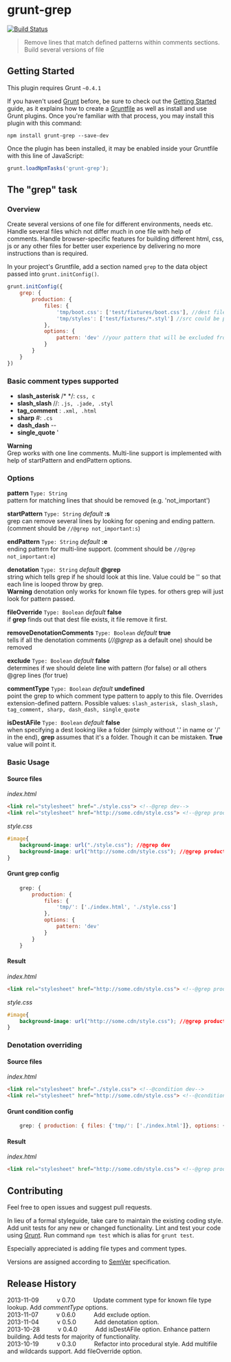 # grunt-grep
[![Build Status](https://travis-ci.org/msemenistyi/grunt-grep.png)](https://travis-ci.org/msemenistyi/grunt-grep)

> Remove lines that match defined patterns within comments sections. Build several versions of file 

## Getting Started
This plugin requires Grunt `~0.4.1`

If you haven't used [Grunt](http://gruntjs.com/) before, be sure to check out the [Getting Started](http://gruntjs.com/getting-started) guide, as it explains how to create a [Gruntfile](http://gruntjs.com/sample-gruntfile) as well as install and use Grunt plugins. Once you're familiar with that process, you may install this plugin with this command:

```shell
npm install grunt-grep --save-dev
```

Once the plugin has been installed, it may be enabled inside your Gruntfile with this line of JavaScript:

```js
grunt.loadNpmTasks('grunt-grep');
```

## The "grep" task

### Overview
Create several versions of one file for different environments, needs etc. Handle several files which not differ much in one file with help of comments. 
Handle browser-specific features for building different html, css, js or any other files for better user experience by delivering no more instructions than is required. 

In your project's Gruntfile, add a section named `grep` to the data object passed into `grunt.initConfig()`.

```js
grunt.initConfig({
	grep: {
		production: {
			files: {
				'tmp/boot.css': ['test/fixtures/boot.css'], //dest file with lines matching pattern excluded: src files
				'tmp/styles': ['test/fixtures/*.styl'] //src could be presented as a wildcard, new files with corresponding names will be created in the dest folder
			},
			options: {
				pattern: 'dev' //your pattern that will be excluded from file
			}
		}
	}
})
```

### Basic comment types supported
+ **slash_asterisk** /\* \*/: `css, c`
+ **slash_slash** //:  `.js, .jade, .styl`
+ **tag_comment** <!-- -->: `.xml, .html`
+ **sharp** #: `.cs`
+ **dash_dash** -- 
+ **single_quote** ' 

**Warning**  
Grep works with one line comments. Multi-line support is implemented with help of startPattern and endPattern options.

### Options
**pattern**
`Type: String`  
pattern for matching lines that should be removed (e.g. 'not_important')

**startPattern** `Type: String` *default* **:s**  
grep can remove several lines by looking for opening and ending pattern. (comment should be `//@grep not_important:s`)

**endPattern** `Type: String` *default* **:e**  
ending pattern for multi-line support. (comment should be `//@grep not_important:e`)

**denotation** `Type: String` *default* **@grep**  
string which tells grep if he should look at this line. Value could be '' so that each line is looped throw by grep.   
**Warning** denotation only works for known file types. for others grep will just look for pattern passed.

**fileOverride** `Type: Boolean` *default* **false**  
if **grep** finds out that dest file exists, it file remove it first.  

**removeDenotationComments** `Type: Boolean` *default* **true**  
tells if all the denotation comments (*//@grep* as a default one) should be removed

**exclude** `Type: Boolean` *default* **false**   
determines if we should delete line with pattern (for false) or all others @grep lines (for true)

**commentType** `Type: Boolean` *default* **undefined**   
point the grep to which comment type pattern to apply to this file. Overrides extension-defined pattern. Possible values: `slash_asterisk, slash_slash, tag_comment, sharp, dash_dash, single_quote`

**isDestAFile** `Type: Boolean` *default* **false**   
when specifying a dest looking like a folder (simply without '.' in name or '/' in the end), **grep** assumes that it's a folder. Though
it can be mistaken. **True** value will point it.

### Basic Usage

#### Source files
*index.html*
```html
<link rel="stylesheet" href="./style.css"> <!--@grep dev-->
<link rel="stylesheet" href="http://some.cdn/style.css"> <!--@grep production-->
```
*style.css*
```css
#image{
	background-image: url("./style.css"); //@grep dev
	background-image: url("http://some.cdn/style.css"); //@grep production
}
```

#### Grunt grep config
```js
	grep: {
		production: {
			files: {
				'tmp/': ['./index.html', './style.css']
			},
			options: {
				pattern: 'dev'
			}
		}
	}
```

#### Result
*index.html*
```html
<link rel="stylesheet" href="http://some.cdn/style.css"> <!--@grep production-->
```
*style.css*
```css
#image{
	background-image: url("http://some.cdn/style.css"); //@grep production
}
```

### Denotation overriding

#### Source files
*index.html*
```html
<link rel="stylesheet" href="./style.css"> <!--@condition dev-->
<link rel="stylesheet" href="http://some.cdn/style.css"> <!--@condition production-->
```

#### Grunt condition config
```js
	grep: { production: { files: {'tmp/': ['./index.html']}, options: {pattern: 'dev', denotation: '@condition'}}}
```

#### Result
*index.html*
```html
<link rel="stylesheet" href="http://some.cdn/style.css"> <!--@grep production-->
```
## Contributing
Feel free to open issues and suggest pull requests.

In lieu of a formal styleguide, take care to maintain the existing coding style. Add unit tests for any new or changed functionality. Lint and test your code using [Grunt](http://gruntjs.com/). Run command `npm test` which is alias for `grunt test`.

Especially appreciated is adding file types and comment types.

Versions are assigned according to [SemVer](http://semver.org/) specification. 

## Release History

2013-11-09   v 0.7.0   Update comment type for known file type lookup. Add *commentType* options.   
2013-11-07   v 0.6.0   Add exclude option.   
2013-11-04   v 0.5.0   Add denotation option.  
2013-10-28   v 0.4.0   Add isDestAFile option. Enhance pattern building. Add tests for majority of functionality.  
2013-10-19   v 0.3.0   Refactor into procedural style. Add multifile and wildcards support. Add fileOverride option.